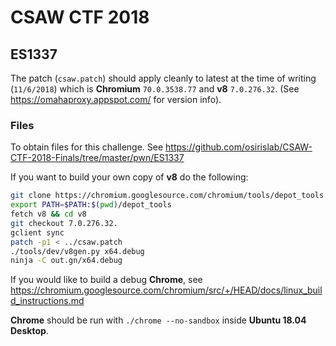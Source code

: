 # CSAW CTF 2018

## ES1337

The patch (`csaw.patch`) should apply cleanly to latest at the time of writing (`11/6/2018`) which is **Chromium** `70.0.3538.77` and **v8** `7.0.276.32`. (See https://omahaproxy.appspot.com/ for version info).


### Files

To obtain files for this challenge. See https://github.com/osirislab/CSAW-CTF-2018-Finals/tree/master/pwn/ES1337


If you want to build your own copy of **v8** do the following:

```bash
git clone https://chromium.googlesource.com/chromium/tools/depot_tools.git
export PATH=$PATH:$(pwd)/depot_tools
fetch v8 && cd v8
git checkout 7.0.276.32.
gclient sync
patch -p1 < ../csaw.patch
./tools/dev/v8gen.py x64.debug
ninja -C out.gn/x64.debug
```

If you would like to build a debug **Chrome**, see https://chromium.googlesource.com/chromium/src/+/HEAD/docs/linux_build_instructions.md

**Chrome** should be run with `./chrome --no-sandbox` inside **Ubuntu 18.04 Desktop**.
